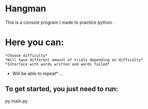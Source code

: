# Hangman 


This is a console program I made to practice python.

# Here you can:
<!-- Italics -->
    *Choose difficulty*
    *Will have different amount of trials depending on difficulty*
    *Interface with words written and words failed*
   * Will be able to repeat*
...    
## To get started, you just need to run:

py main.py
